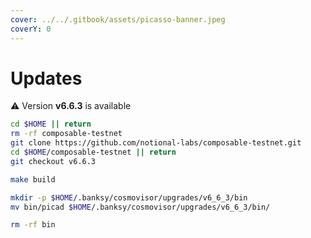 ```yaml
---
cover: ../../.gitbook/assets/picasso-banner.jpeg
coverY: 0
---
```


# Updates

⚠️ Version **v6.6.3** is available

```bash
cd $HOME || return
rm -rf composable-testnet
git clone https://github.com/notional-labs/composable-testnet.git
cd $HOME/composable-testnet || return
git checkout v6.6.3

make build

mkdir -p $HOME/.banksy/cosmovisor/upgrades/v6_6_3/bin
mv bin/picad $HOME/.banksy/cosmovisor/upgrades/v6_6_3/bin/

rm -rf bin
```
